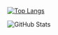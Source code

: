 
[![Top Langs](https://github-readme-stats.vercel.app/api/top-langs/?username=5witchkr&langs_count=7&hide=css,html,javascript)](https://github.com/5witchkr)
<br/>

![GitHub Stats](https://github-readme-stats.vercel.app/api?username=5witchkr&show_icons=true&theme=vue-dark)
<br/>





<!--
**5witchkr/5witchkr** is a ✨ _special_ ✨ repository because its `README.md` (this file) appears on your GitHub profile.

Here are some ideas to get you started:

- 🔭 I’m currently working on ...
- 🌱 I’m currently learning ...
- 👯 I’m looking to collaborate on ...
- 🤔 I’m looking for help with ...
- 💬 Ask me about ...
- 📫 How to reach me: ...
- 😄 Pronouns: ...
- ⚡ Fun fact: ...
-->

